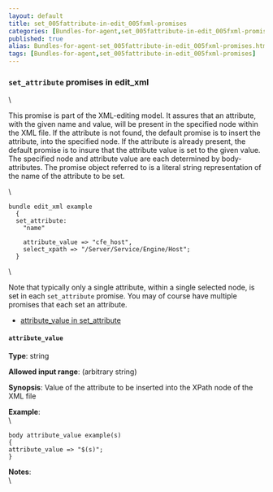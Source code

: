 ```yaml
---
layout: default
title: set_005fattribute-in-edit_005fxml-promises
categories: [Bundles-for-agent,set_005fattribute-in-edit_005fxml-promises]
published: true
alias: Bundles-for-agent-set_005fattribute-in-edit_005fxml-promises.html
tags: [Bundles-for-agent,set_005fattribute-in-edit_005fxml-promises]
---
```


### `set_attribute` promises in edit\_xml

\

This promise is part of the XML-editing model. It assures that an
attribute, with the given name and value, will be present in the
specified node within the XML file. If the attribute is not found, the
default promise is to insert the attribute, into the specified node. If
the attribute is already present, the default promise is to insure that
the attribute value is set to the given value. The specified node and
attribute value are each determined by body-attributes. The promise
object referred to is a literal string representation of the name of the
attribute to be set.

\

~~~~ {.verbatim}
bundle edit_xml example
  {
  set_attribute:
    "name"

    attribute_value => "cfe_host",
    select_xpath => "/Server/Service/Engine/Host";
  }
~~~~

\

Note that typically only a single attribute, within a single selected
node, is set in each `set_attribute` promise. You may of course have
multiple promises that each set an attribute.

-   [attribute\_value in
    set\_attribute](#attribute_005fvalue-in-set_005fattribute)

#### `attribute_value`

**Type**: string

**Allowed input range**: (arbitrary string)

**Synopsis**: Value of the attribute to be inserted into the XPath node
of the XML file

**Example**:\
 \

~~~~ {.verbatim}
body attribute_value example(s)
{
attribute_value => "$(s)";
}
~~~~

**Notes**:\
 \

